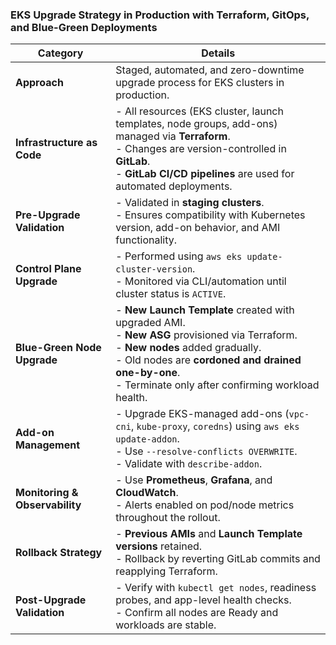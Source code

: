 

### EKS Upgrade Strategy in Production with Terraform, GitOps, and Blue-Green Deployments



| **Category**               | **Details** |
|---------------------------|-------------|
| **Approach**              | Staged, automated, and zero-downtime upgrade process for EKS clusters in production. |
| **Infrastructure as Code** | - All resources (EKS cluster, launch templates, node groups, add-ons) managed via **Terraform**.<br>- Changes are version-controlled in **GitLab**.<br>- **GitLab CI/CD pipelines** are used for automated deployments. |
| **Pre-Upgrade Validation** | - Validated in **staging clusters**.<br>- Ensures compatibility with Kubernetes version, add-on behavior, and AMI functionality. |
| **Control Plane Upgrade** | - Performed using `aws eks update-cluster-version`.<br>- Monitored via CLI/automation until cluster status is `ACTIVE`. |
| **Blue-Green Node Upgrade** | - **New Launch Template** created with upgraded AMI.<br>- **New ASG** provisioned via Terraform.<br>- **New nodes** added gradually.<br>- Old nodes are **cordoned and drained one-by-one**.<br>- Terminate only after confirming workload health. |
| **Add-on Management**      | - Upgrade EKS-managed add-ons (`vpc-cni`, `kube-proxy`, `coredns`) using `aws eks update-addon`.<br>- Use `--resolve-conflicts OVERWRITE`.<br>- Validate with `describe-addon`. |
| **Monitoring & Observability** | - Use **Prometheus**, **Grafana**, and **CloudWatch**.<br>- Alerts enabled on pod/node metrics throughout the rollout. |
| **Rollback Strategy**     | - **Previous AMIs** and **Launch Template versions** retained.<br>- Rollback by reverting GitLab commits and reapplying Terraform. |
| **Post-Upgrade Validation** | - Verify with `kubectl get nodes`, readiness probes, and app-level health checks.<br>- Confirm all nodes are Ready and workloads are stable. |
